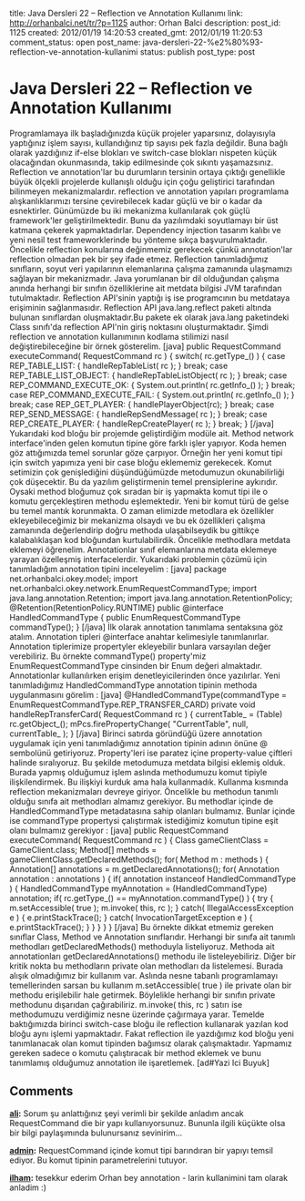 title: Java Dersleri 22 – Reflection ve Annotation Kullanımı
link: http://orhanbalci.net/tr/?p=1125
author: Orhan Balci
description: 
post_id: 1125
created: 2012/01/19 14:20:53
created_gmt: 2012/01/19 11:20:53
comment_status: open
post_name: java-dersleri-22-%e2%80%93-reflection-ve-annotation-kullanimi
status: publish
post_type: post

# Java Dersleri 22 – Reflection ve Annotation Kullanımı

Programlamaya ilk başladığınızda küçük projeler yaparsınız, dolayısıyla yaptığınız işlem sayısı, kullandığınız tip sayısı pek fazla değildir. Buna bağlı olarak yazdığınız if-else blokları ve switch-case blokları nispeten küçük olacağından okunmasında, takip edilmesinde çok sıkıntı yaşamazsınız. Reflection ve annotation'lar bu durumların tersinin ortaya çıktığı genellikle büyük ölçekli projelerde kullanışlı olduğu için çoğu geliştirici tarafından bilinmeyen mekanizmalardır. reflection ve annotation yapıları programlama alışkanlıklarımızı tersine çevirebilecek kadar güçlü ve bir o kadar da esnektirler. Günümüzde bu iki mekanizma kullanılarak çok güçlü framework'ler geliştirilmektedir. Bunu da yazılımdaki soyutlamayı bir üst katmana çekerek yapmaktadırlar. Dependency injection tasarım kalıbı ve yeni nesil test frameworklerinde bu yönteme sıkça başvurulmaktadır. Öncelikle reflection konularına değinmemiz gerekecek çünkü annotation'lar reflection olmadan pek bir şey ifade etmez. Reflection tanımladığımız sınıfların, soyut veri yapılarının elemanlarına çalışma zamanında ulaşmamızı sağlayan bir mekanizmadır. Java yorumlanan bir dil olduğundan çalışma anında herhangi bir sınıfın özelliklerine ait metdata bilgisi JVM tarafından tutulmaktadır. Reflection API'sinin yaptığı iş ise programcının bu metdataya erişiminin sağlanmasıdır. Reflection API java.lang.reflect paketi altında bulunan sınıflardan oluşmaktadır.Bu pakete ek olarak java.lang paketindeki Class sınıfı'da reflection API'nin giriş noktasını oluşturmaktadır.  Şimdi reflection ve annotation kullanımının kodlama stilimizi nasıl değiştirebileceğine bir örnek gösterelim. [java] public RequestCommand executeCommand( RequestCommand rc ) { switch( rc.getType_() ) { case REP_TABLE_LIST: { handleRepTableList( rc ); } break; case REP_TABLE_LIST_OBJECT: { handleRepTableListObject( rc ); } break; case REP_COMMAND_EXECUTE_OK: { System.out.println( rc.getInfo_() ); } break; case REP_COMMAND_EXECUTE_FAIL: { System.out.println( rc.getInfo_() ); } break; case REP_GET_PLAYER: { handlePlayerObject(rc); } break; case REP_SEND_MESSAGE: { handleRepSendMessage( rc ); } break; case REP_CREATE_PLAYER: { handleRepCreatePlayer( rc ); } break; } [/java] Yukarıdaki kod bloğu bir projemde geliştirdiğim modüle ait. Method network interface'inden gelen komutun tipine göre farklı işler yapıyor. Koda hemen göz attığımızda temel sorunlar göze çarpıyor. Örneğin her yeni komut tipi için switch yapımıza yeni bir case bloğu eklememiz gerekecek. Komut setimizin çok genişlediğini düşündüğümüzde metodumuzun okunabilirliği çok düşecektir. Bu da yazılım geliştirmenin temel prensiplerine aykırıdır. Oysaki method bloğumuz çok sıradan bir iş yapmakta komut tipi ile o komutu gerçekleştiren methodu eşlemektedir. Yeni bir komut türü de gelse bu temel mantık korunmakta. O zaman elimizde metodlara ek özellikler ekleyebileceğimiz bir mekanizma olsaydı ve bu ek özellikleri çalışma zamanında değerlendirip doğru methoda ulaşabilseydik bu gittikçe kalabalıklaşan kod bloğundan kurtulabilirdik. Öncelikle methodlara metdata eklemeyi öğrenelim. Annotationlar sınıf elemanlarına metdata eklemeye yarayan özelleşmiş interfacelerdir. Yukarıdaki problemin çözümü için tanımladığım annotation tipini inceleyelim : [java] package net.orhanbalci.okey.model; import net.orhanbalci.okey.network.EnumRequestCommandType; import java.lang.annotation.Retention; import java.lang.annotation.RetentionPolicy; @Retention(RetentionPolicy.RUNTIME) public @interface HandledCommandType { public EnumRequestCommandType commandType(); } [/java] İlk olarak annotation tanımlama sentaksına göz atalım. Annotation tipleri @interface anahtar kelimesiyle tanımlanırlar. Annotation tiplerimize propertyler ekleyebilir bunlara varsayılan değer verebiliriz. Bu örnekte commandType() property'miz EnumRequestCommandType cinsinden bir Enum değeri almaktadır. Annotationlar kullanılırken erişim denetleyicilerinden önce yazılırlar. Yeni tanımladığımız HandledCommandType annotation tipinin methoda uygulanmasını görelim : [java] @HandledCommandType(commandType = EnumRequestCommandType.REP_TRANSFER_CARD) private void handleRepTransferCard( RequestCommand rc ) { currentTable_ = (Table) rc.getObject_(); mPcs.firePropertyChange( "CurrentTable", null, currentTable_ ); } [/java] Birinci satırda göründüğü üzere annotation uygulamak için yeni tanımladığımız annotation tipinin adının önüne @ sembolünü getiriyoruz. Property'leri ise paratez içine property-value çiftleri halinde sıralıyoruz. Bu şekilde metodumuza metdata bilgisi eklemiş olduk. Burada yapmış olduğumuz işlem aslında methodumuzu komut tipiyle ilişkilendirmek. Bu ilişkiyi kurduk ama hala kullanmadık. Kullanma kısmında reflection mekanizmaları devreye giriyor. Öncelikle bu methodun tanımlı olduğu sınıfa ait methodları almamız gerekiyor. Bu methodlar içinde de HandledCommandType metadatasına sahip olanları bulmamız. Bunlar içinde ise commandType propertysi çalıştırmak istediğimiz komutun tipine eşit olanı bulmamız gerekiyor : [java] public RequestCommand executeCommand( RequestCommand rc ) { Class gameClientClass = GameClient.class; Method[] methods = gameClientClass.getDeclaredMethods(); for( Method m : methods ) { Annotation[] annotations = m.getDeclaredAnnotations(); for( Annotation annotation : annotations ) { if( annotation instanceof HandledCommandType ) { HandledCommandType myAnnotation = (HandledCommandType) annotation; if( rc.getType_() == myAnnotation.commandType() ) { try { m.setAccessible( true ); m.invoke( this, rc ); } catch( IllegalAccessException e ) { e.printStackTrace(); } catch( InvocationTargetException e ) { e.printStackTrace(); } } } } } [/java] Bu örnekte dikkat etmemiz gereken sınıflar Class, Method ve Annotation sınıflarıdır. Herhangi bir sınıfa ait tanımlı methodları getDeclaredMethods() methoduyla listeliyoruz. Methoda ait annotationları getDeclaredAnnotations() methodu ile listeleyebiliriz. Diğer bir kritik nokta bu methodların private olan methodları da listelemesi. Burada alışık olmadığımız bir kullanım var. Aslında nesne tabanlı programlamayı temellerinden sarsan bu kullanım m.setAccessible( true ) ile private olan bir methodu erişilebilir hale getirmek. Böylelikle herhangi bir sınıfın private methodunu dışarıdan çağırabiliriz. m.invoke( this, rc ) satırı ise methodumuzu verdiğimiz nesne üzerinde çağırmaya yarar. Temelde baktığımızda birinci switch-case bloğu ile reflection kullanarak yazılan kod bloğu aynı işlemi yapmaktadır. Fakat reflection ile yazdığımız kod bloğu yeni tanımlanacak olan komut tipinden bağımsız olarak çalışmaktadır. Yapmamız gereken sadece o komutu çalıştıracak bir method eklemek ve bunu tanımlamış olduğumuz annotation ile işaretlemek. [ad#Yazi Ici Buyuk]

## Comments

**[ali](#5949 "2012-07-19 09:33:46"):** Sorum şu anlattığınız şeyi verimli bir şekilde anladım ancak RequestCommand die bir yapı kullanıyorsunuz. Bununla ilgili küçükte olsa bir bilgi paylaşımında bulunursanız sevinirim...

**[admin](#5984 "2012-07-23 09:47:15"):** RequestCommand içinde komut tipi barındıran bir yapıyı temsil ediyor. Bu komut tipinin parametrelerini tutuyor.

**[ilham](#255376 "2016-10-02 05:00:28"):** tesekkur ederim Orhan bey annotation - larin kullanimini tam olarak anladim :)


